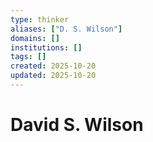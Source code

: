 ```yaml
---
type: thinker
aliases: ["D. S. Wilson"]
domains: []
institutions: []
tags: []
created: 2025-10-20
updated: 2025-10-20
---
```


# David S. Wilson


